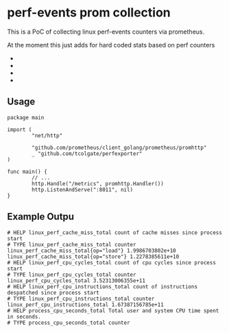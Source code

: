 # perf-events prom collection

This is a PoC of collecting linux perf-events
counters via prometheus.

At the moment this just adds for hard coded stats based on perf
counters

-
-
-
-

## Usage

```
package main

import (
        "net/http"

        "github.com/prometheus/client_golang/prometheus/promhttp"
        _ "github.com/tcolgate/perfexporter"
)

func main() {
        // ...
        http.Handle("/metrics", promhttp.Handler())
        http.ListenAndServe(":8011", nil)
}

```

## Example Outpu

```
# HELP linux_perf_cache_miss_total count of cache misses since process start
# TYPE linux_perf_cache_miss_total counter
linux_perf_cache_miss_total{op="load"} 1.9986703802e+10
linux_perf_cache_miss_total{op="store"} 1.2278385611e+10
# HELP linux_perf_cpu_cycles_total count of cpu cycles since process start
# TYPE linux_perf_cpu_cycles_total counter
linux_perf_cpu_cycles_total 3.52313006355e+11
# HELP linux_perf_cpu_instructions_total count of instructions despatched since process start
# TYPE linux_perf_cpu_instructions_total counter
linux_perf_cpu_instructions_total 1.67387156785e+11
# HELP process_cpu_seconds_total Total user and system CPU time spent in seconds.
# TYPE process_cpu_seconds_total counter
```

